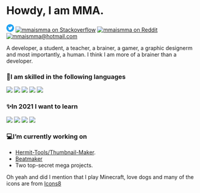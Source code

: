 # Howdy, I am MMA.
<a href="https://twitter.com/mmaismma"><img alt="mmaismma on Twitter" width="20px" src="https://raw.githubusercontent.com/mmaismma/mmaismma/master/Twitter_Social_Icon_Circle_Color.png" /></a> 
<a href="https://stackoverflow.com.com/mmaismma"><img alt="mmaismma on Stackoverflow" width="20px" src="https://cdn.sstatic.net/Sites/stackoverflow/Img/apple-touch-icon.png?v=c78bd457575a" /></a> 
<a href="https://reddit.com/mmaismma"><img alt="mmaismma on Reddit" width="20px" src="https://img.icons8.com/color/48/000000/reddit.png"/></a> 
<a href="mailto:mmaismma@hotmail.com"><img alt="mmaismma@hotmail.com" width="20px" src="https://img.icons8.com/color/48/000000/email.png"/></a>

A developer, a student, a teacher, a brainer, a gamer, a graphic designerm and most importantly, a human. I think I am more of a brainer than a developer.

### 🧠I am skilled in the following languages  
<img src="https://img.icons8.com/color/48/000000/javascript.png"> <img src="https://img.icons8.com/color/48/000000/nodejs.png"/> <img src="https://img.icons8.com/color/48/000000/css3.png"/> <img src="https://img.icons8.com/color/48/000000/html-5.png"> <img src="https://img.icons8.com/offices/30/000000/abc.png"/>

### ✨In 2021 I want to learn  
<img src="https://img.icons8.com/color/48/000000/typescript.png"/> <img src="https://www.rust-lang.org/static/images/rust-logo-blk.svg" width="48"/> <img src="https://img.icons8.com/color/48/000000/python.png"/> <img src="https://img.icons8.com/fluent/48/000000/russian-federation-circular.png"/>

### 💻I’m currently working on 
- [Hermit-Tools/Thumbnail-Maker](https://github.com/hermit-tools/Thumbnail-Maker).  
- [Beatmaker](https://github.com/mmaismma/beatmaker)
- Two top-secret mega projects.

Oh yeah and did I mention that I play Minecraft, love dogs and many of the icons are from [Icons8](icons8.com)
